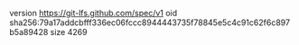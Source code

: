 version https://git-lfs.github.com/spec/v1
oid sha256:79a17addcbfff336ec06fccc8944443735f78845e5c4c91c62f6c897b5a89428
size 4269
